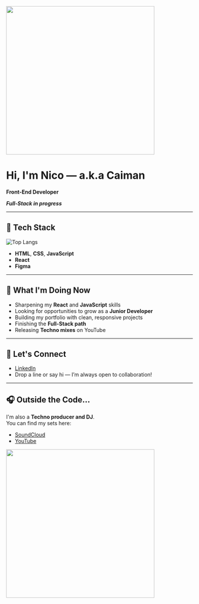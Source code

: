 <img src="https://media1.giphy.com/media/13HgwGsXF0aiGY/giphy.gif" width="400">


# Hi, I'm Nico — a.k.a **Caiman**

**Front-End Developer**

***Full-Stack in progress***

---

## 🧠 Tech Stack

![Top Langs](https://github-readme-stats.vercel.app/api/top-langs/?username=CaimanBrujo&layout=compact&theme=dark)

- **HTML**, **CSS**, **JavaScript**
- **React**
- **Figma**

---

## 🔧 What I'm Doing Now

- Sharpening my **React** and **JavaScript** skills
- Looking for opportunities to grow as a **Junior Developer**
- Building my portfolio with clean, responsive projects
- Finishing the **Full-Stack path**
- Releasing **Techno mixes** on YouTube

---

## 🤝 Let's Connect

- [LinkedIn](https://www.linkedin.com/in/nicol%C3%A1s-emanuel-bugedo-0a562a358/)  
- Drop a line or say hi — I’m always open to collaboration!

---

## 🎧 Outside the Code...

I'm also a **Techno producer and DJ**.  
You can find my sets here:

- [SoundCloud](https://soundcloud.com/caimanbrujo)
- [YouTube](https://www.youtube.com/@CaimanBrujo)

<img src="https://media1.giphy.com/media/v1.Y2lkPTc5MGI3NjExZ3czNXVnOTM1eHhwNWFubnA1NXh4anZubXJieWhyanhnd2ViZmJhbiZlcD12MV9pbnRlcm5hbF9naWZfYnlfaWQmY3Q9Zw/Dh5q0sShxgp13DwrvG/giphy.gif" width="400">